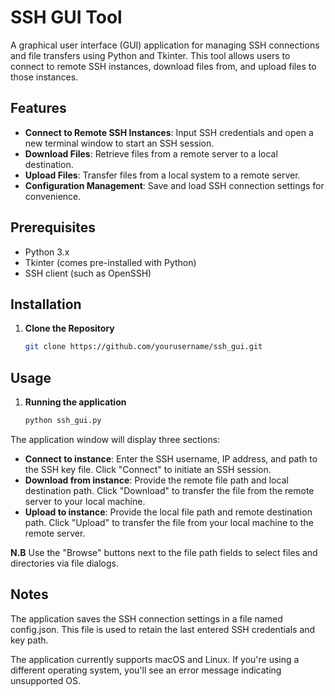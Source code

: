 # SSH GUI Tool

A graphical user interface (GUI) application for managing SSH connections and file transfers using Python and Tkinter. This tool allows users to connect to remote SSH instances, download files from, and upload files to those instances.

## Features

- **Connect to Remote SSH Instances**: Input SSH credentials and open a new terminal window to start an SSH session.
- **Download Files**: Retrieve files from a remote server to a local destination.
- **Upload Files**: Transfer files from a local system to a remote server.
- **Configuration Management**: Save and load SSH connection settings for convenience.

## Prerequisites

- Python 3.x
- Tkinter (comes pre-installed with Python)
- SSH client (such as OpenSSH)

## Installation

1. **Clone the Repository**

   ```bash
   git clone https://github.com/yourusername/ssh_gui.git
## Usage

1. **Running the application**
    ```bash
    python ssh_gui.py
The application window will display three sections:

- **Connect to instance**: Enter the SSH username, IP address, and path to the SSH key file. Click "Connect" to initiate an SSH session.
- **Download from instance**:  Provide the remote file path and local destination path. Click "Download" to transfer the file from the remote server to your local machine.
- **Upload to instance**:  Provide the local file path and remote destination path. Click "Upload" to transfer the file from your local machine to the remote server.

**N.B** Use the "Browse" buttons next to the file path fields to select files and directories via file dialogs.

## Notes
The application saves the SSH connection settings in a file named config.json. This file is used to retain the last entered SSH credentials and key path.

The application currently supports macOS and Linux. If you're using a different operating system, you'll see an error message indicating unsupported OS.